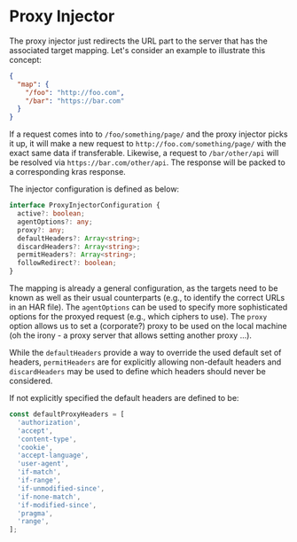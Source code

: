 # Proxy Injector

The proxy injector just redirects the URL part to the server that has the associated target mapping. Let's consider an example to illustrate this concept:

```json
{
  "map": {
    "/foo": "http://foo.com",
    "/bar": "https://bar.com"
  }
}
```

If a request comes into to `/foo/something/page/` and the proxy injector picks it up, it will make a new request to `http://foo.com/something/page/` with the exact same data if transferable. Likewise, a request to `/bar/other/api` will be resolved via `https://bar.com/other/api`. The response will be packed to a corresponding kras response.

The injector configuration is defined as below:

```ts
interface ProxyInjectorConfiguration {
  active?: boolean;
  agentOptions?: any;
  proxy?: any;
  defaultHeaders?: Array<string>;
  discardHeaders?: Array<string>;
  permitHeaders?: Array<string>;
  followRedirect?: boolean;
}
```

The mapping is already a general configuration, as the targets need to be known as well as their usual counterparts (e.g., to identify the correct URLs in an HAR file). The `agentOptions` can be used to specify more sophisticated options for the proxyed request (e.g., which ciphers to use). The `proxy` option allows us to set a (corporate?) proxy to be used on the local machine (oh the irony - a proxy server that allows setting another proxy ...).

While the `defaultHeaders` provide a way to override the used default set of headers, `permitHeaders` are for explicitly allowing non-default headers and `discardHeaders` may be used to define which headers should never be considered.

If not explicitly specified the default headers are defined to be:

```js
const defaultProxyHeaders = [
  'authorization',
  'accept',
  'content-type',
  'cookie',
  'accept-language',
  'user-agent',
  'if-match',
  'if-range',
  'if-unmodified-since',
  'if-none-match',
  'if-modified-since',
  'pragma',
  'range',
];
```
